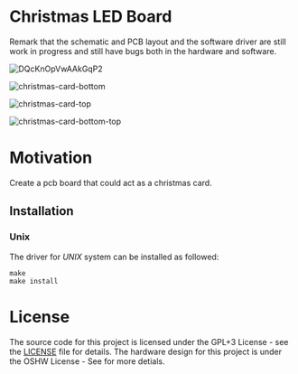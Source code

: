 # Christmas LED Board

Remark that the schematic and PCB layout and the software driver are still work in progress and still have bugs both in the hardware and software.

![DQcKnOpVwAAkGqP2](https://user-images.githubusercontent.com/9608088/111037348-ec69a380-8423-11eb-9f22-94f261a76e20.jpeg)

![christmas-card-bottom](https://user-images.githubusercontent.com/9608088/116823171-4d3f6d80-ab83-11eb-8bf8-379ec9c47aa4.png)

![christmas-card-top](https://user-images.githubusercontent.com/9608088/116823172-4f093100-ab83-11eb-9c3c-6da0cb248d44.png)

![christmas-card-bottom-top](https://user-images.githubusercontent.com/9608088/116823182-5b8d8980-ab83-11eb-9bf2-4c0571e48207.png)


# Motivation
Create a pcb board that could act as a christmas card.


## Installation

### Unix
The driver for *UNIX* system can be installed as followed:
```
make 
make install
```


# License
The source code for this project is licensed under the GPL+3 License - see the [LICENSE](LICENSE) file for details.
The hardware design for this project is under the OSHW License - See [](LICENSE) for more detials.


